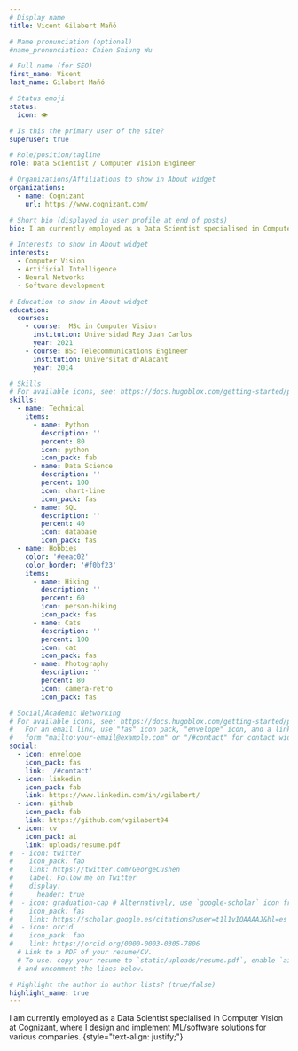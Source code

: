 ```yaml
---
# Display name
title: Vicent Gilabert Mañó

# Name pronunciation (optional)
#name_pronunciation: Chien Shiung Wu

# Full name (for SEO)
first_name: Vicent
last_name: Gilabert Mañó

# Status emoji
status:
  icon: 👁

# Is this the primary user of the site?
superuser: true

# Role/position/tagline
role: Data Scientist / Computer Vision Engineer

# Organizations/Affiliations to show in About widget
organizations:
  - name: Cognizant
    url: https://www.cognizant.com/

# Short bio (displayed in user profile at end of posts)
bio: I am currently employed as a Data Scientist specialised in Computer Vision at Cognizant, where I design and implement ML/software solutions for various companies.

# Interests to show in About widget
interests:
  - Computer Vision
  - Artificial Intelligence
  - Neural Networks
  - Software development

# Education to show in About widget
education:
  courses:
    - course:  MSc in Computer Vision
      institution: Universidad Rey Juan Carlos
      year: 2021
    - course: BSc Telecommunications Engineer
      institution: Universitat d'Alacant
      year: 2014

# Skills
# For available icons, see: https://docs.hugoblox.com/getting-started/page-builder/#icons
skills:
  - name: Technical
    items:
      - name: Python
        description: ''
        percent: 80
        icon: python
        icon_pack: fab
      - name: Data Science
        description: ''
        percent: 100
        icon: chart-line
        icon_pack: fas
      - name: SQL
        description: ''
        percent: 40
        icon: database
        icon_pack: fas
  - name: Hobbies
    color: '#eeac02'
    color_border: '#f0bf23'
    items:
      - name: Hiking
        description: ''
        percent: 60
        icon: person-hiking
        icon_pack: fas
      - name: Cats
        description: ''
        percent: 100
        icon: cat
        icon_pack: fas
      - name: Photography
        description: ''
        percent: 80
        icon: camera-retro
        icon_pack: fas

# Social/Academic Networking
# For available icons, see: https://docs.hugoblox.com/getting-started/page-builder/#icons
#   For an email link, use "fas" icon pack, "envelope" icon, and a link in the
#   form "mailto:your-email@example.com" or "/#contact" for contact widget.
social:
  - icon: envelope
    icon_pack: fas
    link: '/#contact'
  - icon: linkedin
    icon_pack: fab
    link: https://www.linkedin.com/in/vgilabert/
  - icon: github
    icon_pack: fab
    link: https://github.com/vgilabert94
  - icon: cv
    icon_pack: ai
    link: uploads/resume.pdf
#  - icon: twitter
#    icon_pack: fab
#    link: https://twitter.com/GeorgeCushen
#    label: Follow me on Twitter
#    display:
#      header: true
#  - icon: graduation-cap # Alternatively, use `google-scholar` icon from `ai` icon pack
#    icon_pack: fas
#    link: https://scholar.google.es/citations?user=t1l1vIQAAAAJ&hl=es
#  - icon: orcid
#    icon_pack: fab
#    link: https://orcid.org/0000-0003-0305-7806
  # Link to a PDF of your resume/CV.
  # To use: copy your resume to `static/uploads/resume.pdf`, enable `ai` icons in `params.yaml`,
  # and uncomment the lines below.

# Highlight the author in author lists? (true/false)
highlight_name: true
---
```


I am currently employed as a Data Scientist specialised in Computer Vision at Cognizant, where I design and implement ML/software solutions for various companies.
{style="text-align: justify;"}
